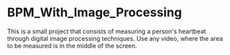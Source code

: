 # BPM_With_Image_Processing

This is a small project that consists of measuring a person's 
heartbeat through digital image processing techniques.
Use any video, where the area to be measured is in the middle of the screen.
